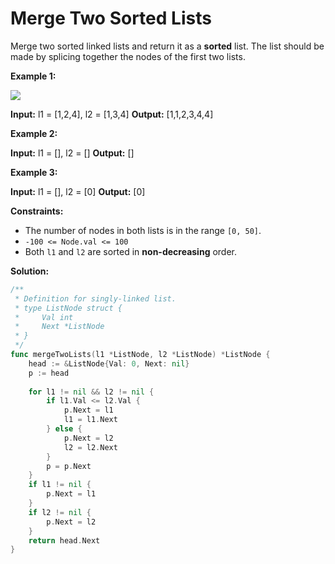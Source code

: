 # Merge Two Sorted Lists
Merge two sorted linked lists and return it as a  **sorted**  list. The list should be made by splicing together the nodes of the first two lists.

**Example 1:**

![](https://assets.leetcode.com/uploads/2020/10/03/merge_ex1.jpg)

**Input:** l1 = [1,2,4], l2 = [1,3,4]
**Output:** [1,1,2,3,4,4]

**Example 2:**

**Input:** l1 = [], l2 = []
**Output:** []

**Example 3:**

**Input:** l1 = [], l2 = [0]
**Output:** [0]

**Constraints:**

-   The number of nodes in both lists is in the range  `[0, 50]`.
-   `-100 <= Node.val <= 100`
-   Both  `l1`  and  `l2`  are sorted in  **non-decreasing**  order.

**Solution:**

```go
/**
 * Definition for singly-linked list.
 * type ListNode struct {
 *     Val int
 *     Next *ListNode
 * }
 */
func mergeTwoLists(l1 *ListNode, l2 *ListNode) *ListNode {
    head := &ListNode{Val: 0, Next: nil}
    p := head
    
    for l1 != nil && l2 != nil {
        if l1.Val <= l2.Val {
            p.Next = l1
            l1 = l1.Next
        } else {
            p.Next = l2
            l2 = l2.Next
        }
        p = p.Next
    }
    if l1 != nil {
        p.Next = l1
    } 
    if l2 != nil {
        p.Next = l2
    }
    return head.Next
}
```